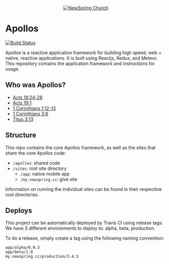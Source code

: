 <p align="center" >
  <a href="http://newspring.cc">
    <img src="https://s3.amazonaws.com/ns.images/newspring/icons/newspring-church-logo-black.png" alt="NewSpring Church" title="NewSpring Church" />
  </a>
</p>

Apollos
=======================
[![Build Status](https://travis-ci.org/NewSpring/Apollos.svg)](https://travis-ci.org/NewSpring/Apollos)

Apollos is a reactive application framework for building high speed, web + native, reactive applications. It is built using Reactjs, Redux, and Meteor. This repository contains the application framework and instructions for usage.

## Who was Apollos?

* <a href="https://www.biblegateway.com/passage/?search=Acts%2018:24-28&version=NIV">Acts 18:24-28</a>
* <a href="https://www.biblegateway.com/passage/?search=Acts+19:1&version=NIV">Acts 19:1</a>
* <a href="https://www.biblegateway.com/passage/?search=1+Corinthians+1:12-13&version=NIV">1 Corinthians 1:12-13</a>
* <a href="https://www.biblegateway.com/passage/?search=1%20Corinthians%203:6&version=NIV">1 Corinthians 3:6</a>
* <a href="https://www.biblegateway.com/passage/?search=Titus%203:13&version=NIV">Titus 3:13</a>

## Structure

This repo contains the core Apollos framework, as well as the sites that share the core Apollos code:

- `/apollos`: shared code
- `/sites`: root site directory
  - `/app`: native mobile app
  - `/my.newspring.cc`: give site

Information on running the individual sites can be found in their respective root directories.

## Deploys

This project can be automatically deployed by Travis CI using release tags. We have 3 different environments to deploy to: alpha, beta, production.

To do a release, simply create a tag using the following naming convention:

```
app/alpha/0.0.3
app/beta/1.0
my.newspring.cc/production/3.4.5
```
